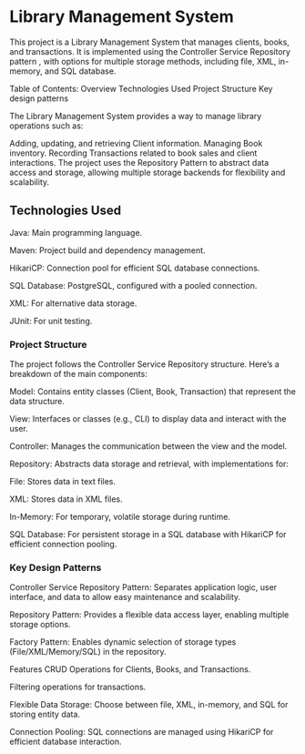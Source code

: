 # Library Management System
This project is a Library Management System that manages clients, books, and transactions. It is implemented using the Controller Service Repository pattern , with options for multiple storage methods, including file, XML, in-memory, and SQL database.

Table of Contents:
      Overview
      Technologies Used
      Project Structure
      Key design patterns
      
The Library Management System provides a way to manage library operations such as:

Adding, updating, and retrieving Client information.
Managing Book inventory.
Recording Transactions related to book sales and client interactions.
The project uses the Repository Pattern to abstract data access and storage, allowing multiple storage backends for flexibility and scalability.

## Technologies Used
Java: Main programming language.

Maven: Project build and dependency management.

HikariCP: Connection pool for efficient SQL database connections.

SQL Database: PostgreSQL, configured with a pooled connection.

XML: For alternative data storage.

JUnit: For unit testing.

### Project Structure
The project follows the Controller Service Repository structure. Here’s a breakdown of the main components:

Model: Contains entity classes (Client, Book, Transaction) that represent the data structure.

View: Interfaces or classes (e.g., CLI) to display data and interact with the user.

Controller: Manages the communication between the view and the model.

Repository: Abstracts data storage and retrieval, with implementations for:

File: Stores data in text files.

XML: Stores data in XML files.

In-Memory: For temporary, volatile storage during runtime.

SQL Database: For persistent storage in a SQL database with HikariCP for efficient connection pooling.


### Key Design Patterns

Controller Service Repository Pattern: Separates application logic, user interface, and data to allow easy maintenance and scalability.

Repository Pattern: Provides a flexible data access layer, enabling multiple storage options.

Factory Pattern: Enables dynamic selection of storage types (File/XML/Memory/SQL) in the repository.

Features
CRUD Operations for Clients, Books, and Transactions.

Filtering operations for transactions.

Flexible Data Storage: Choose between file, XML, in-memory, and SQL for storing entity data.

Connection Pooling: SQL connections are managed using HikariCP for efficient database interaction.

